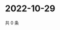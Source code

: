 # 2022-10-29

共 0 条

<!-- BEGIN WEIBO -->
<!-- 最后更新时间 Sat Oct 29 2022 14:07:27 GMT+0800 (China Standard Time) -->

<!-- END WEIBO -->
